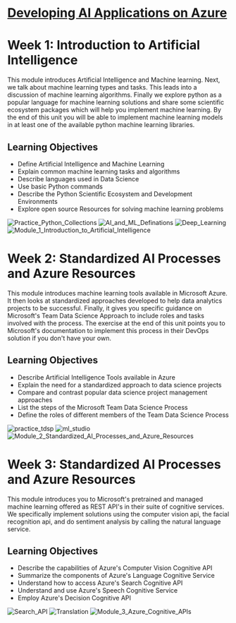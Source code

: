 # [Developing AI Applications on Azure](https://www.coursera.org/learn/developing-ai-applications-azure/home/welcome)

# Week 1: Introduction to Artificial Intelligence
This module introduces Artificial Intelligence and Machine learning. Next, we talk about machine learning types and tasks. This leads into a discussion of machine learning algorithms. Finally we explore python as a popular language for machine learning solutions and share some scientific ecosystem packages which will help you implement machine learning. By the end of this unit you will be able to implement machine learning models in at least one of the available python machine learning libraries.

## Learning Objectives
* Define Artificial Intelligence and Machine Learning
* Explain common machine learning tasks and algorithms
* Describe languages used in Data Science​
* Use basic Python commands
* Describe the Python Scientific Ecosystem and Development Environments​
* Explore open source Resources for solving machine learning problems​

![Practice_Python_Collections](/Developing_AI_Applications_on_Azure/images/Practice_Python_Collections.PNG)
![AI_and_ML_Definations](/Developing_AI_Applications_on_Azure/images/AI_and_ML_Definations.PNG)
![Deep_Learning](/Developing_AI_Applications_on_Azure/images/Deep_Learning.PNG)
![Module_1_Introduction_to_Artificial_Intelligence](/Developing_AI_Applications_on_Azure/images/Module_1_Introduction_to_Artificial_Intelligence.png)

# Week 2: Standardized AI Processes and Azure Resources
This module introduces machine learning tools available in Microsoft Azure. It then looks at standardized approaches developed to help data analytics projects to be successful. Finally, it gives you specific guidance on Microsoft's Team Data Science Approach to include roles and tasks involved with the process. The exercise at the end of this unit points you to Microsoft's documentation to implement this process in their DevOps solution if you don't have your own.

## Learning Objectives
* Describe Artificial Intelligence Tools available in Azure
* Explain the need for a standardized approach to data science projects
* Compare and contrast popular data science project management approaches
* List the steps of the Microsoft Team Data Science Process
* Define the roles of different members of the Team Data Science Process

![practice_tdsp](/Developing_AI_Applications_on_Azure/images/practice_tdsp.PNG)
![ml_studio](/Developing_AI_Applications_on_Azure/images/ml_studio.PNG)
![Module_2_Standardized_AI_Processes_and_Azure_Resources](/Developing_AI_Applications_on_Azure/images/Module_2_Standardized_AI_Processes_and_Azure_Resources.png)

# Week 3: Standardized AI Processes and Azure Resources
This module introduces you to Microsoft's pretrained and managed machine learning offered as REST API's in their suite of cognitive services. We specifically implement solutions using the computer vision api, the facial recognition api, and do sentiment analysis by calling the natural language service.
## Learning Objectives
* Describe the capabilities of Azure's Computer Vision Cognitive API
* Summarize the components of Azure's Language Cognitive Service
* Understand how to access Azure's Search Cognitive API
* Understand and use Azure's Speech Cognitive Service
* Employ Azure's Decision Cognitive API

![Search_API](/Developing_AI_Applications_on_Azure/images/Search_API.PNG)
![Translation](/Developing_AI_Applications_on_Azure/images/Translation.PNG)
![Module_3_Azure_Cognitive_APIs](/Developing_AI_Applications_on_Azure/images/Module_3_Azure_Cognitive_APIs.png)
